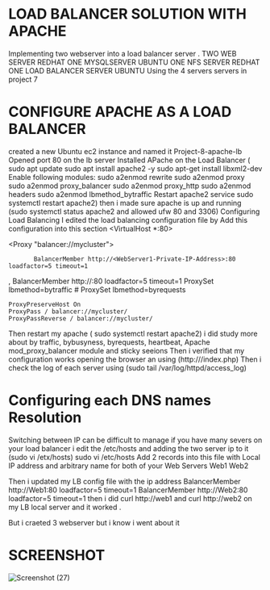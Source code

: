 # LOAD BALANCER SOLUTION WITH APACHE
Implementing two webserver into a load balancer server .
TWO WEB SERVER REDHAT
ONE MYSQLSERVER UBUNTU
ONE NFS SERVER REDHAT
ONE LOAD BALANCER SERVER UBUNTU
Using the 4 servers servers in project 7
# CONFIGURE APACHE AS A LOAD BALANCER
created a new Ubuntu ec2 instance and named it Project-8-apache-lb
Opened port 80 on the lb server
Installed APache on the Load Balancer (
sudo apt update
sudo apt install apache2 -y
sudo apt-get install libxml2-dev
Enable following modules:
sudo a2enmod rewrite
sudo a2enmod proxy
sudo a2enmod proxy_balancer
sudo a2enmod proxy_http
sudo a2enmod headers
sudo a2enmod lbmethod_bytraffic
Restart apache2 service
sudo systemctl restart apache2)
then i made sure apache is up and running (sudo systemctl status apache2 and allowed ufw 80 and 3306)
Configuring Load Balancing
I edited the load balancing configuration file by Add this configuration into this section
<VirtualHost *:80>

<Proxy "balancer://mycluster">

           BalancerMember http://<WebServer1-Private-IP-Address>:80 loadfactor=5 timeout=1
,
           BalancerMember http://<WebServer2-Private-IP-Address>:80 loadfactor=5 timeout=1
           ProxySet lbmethod=bytraffic
           # ProxySet lbmethod=byrequests
    </Proxy>

    ProxyPreserveHost On
    ProxyPass / balancer://mycluster/
    ProxyPassReverse / balancer://mycluster/
Then restart my apache ( sudo systemctl restart apache2)
i did study more about by traffic, bybusyness, byrequests, heartbeat, Apache mod_proxy_balancer module and sticky seeions
Then i verified that my configuration works opening the browser an using (http:///index.php)
Then i check the log of each server using (sudo tail /var/log/httpd/access_log)
# Configuring each DNS names Resolution
Switching between IP can be difficult to manage if you have many severs on your load balancer
i edit the /etc/hosts and adding the two server ip to it (sudo vi /etx/hosts)
sudo vi /etc/hosts
Add 2 records into this file with Local IP address and arbitrary name for both of your Web Servers
Web1 Web2

Then i updated my LB config file with the ip address
BalancerMember http://Web1:80 loadfactor=5 timeout=1
BalancerMember http://Web2:80 loadfactor=5 timeout=1
then i did curl http://web1 and curl http://web2 on my LB local server and it worked .

But i craeted 3 webserver but i know i went about it 

# SCREENSHOT 

![Screenshot (27)](https://user-images.githubusercontent.com/88409151/158049310-6e017d02-5e67-45ca-ad2c-5c123812e05d.png)
